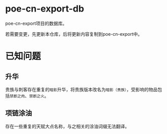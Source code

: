 # poe-cn-export-db
poe-cn-export项目的数据库。

若需要变更，先更新本仓库，后将更新内容复制到poe-cn-export中。

# 已知问题
## 升华
贵族与刺客存在重复的`暗影`升华，将贵族版本改名为`暗影（贵族）`，受影响的物品包括`禁断之肉`、`禁断之火`。

## 项链涂油
存在一些重复的天赋大点名称，与之相关的涂油词缀无法翻译。
